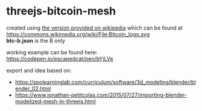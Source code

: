# threejs-bitcoin-mesh
created using [the version provided on wikipedia](https://upload.wikimedia.org/wikipedia/commons/4/46/Bitcoin.svg) which can be found at https://commons.wikimedia.org/wiki/File:Bitcoin_logo.svg  
**btc-b.json** is the B only

working example can be found here: https://codepen.io/escapedcat/pen/bYjLVe

export and idea based on:
- https://spolearninglab.com/curriculum/software/3d_modeling/blender/blender_02.html
- https://www.jonathan-petitcolas.com/2015/07/27/importing-blender-modelized-mesh-in-threejs.html
